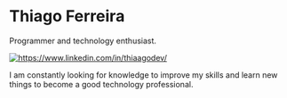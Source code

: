 # Thiago Ferreira


Programmer and technology enthusiast.

<p align="left">
   <a href="https://www.linkedin.com/in/thiaagodev" target="blank">
    <img 
         align="center" 
         src="https://img.shields.io/badge/linkedin-%230077B5.svg?&style=for-the-badge&logo=linkedin&logoColor=white" alt="https://www.linkedin.com/in/thiaagodev/"
    />
  </a>
</p>

I am constantly looking for knowledge to improve my skills and learn new things to become a good technology professional.
